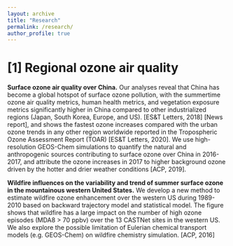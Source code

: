 ```yaml
---
layout: archive
title: "Research"
permalink: /research/
author_profile: true
---
```

[1] Regional ozone air quality
======
**Surface ozone air quality over China.** Our analyses reveal that China has become a global hotspot of surface ozone pollution, with the summertime ozone air quality metrics, human health metrics, and vegetation exposure metrics significantly higher in China compared to other industrialized regions (Japan, South Korea, Europe, and US). [ES&T Letters, 2018] [News report], and shows the fastest ozone increases compared with the urban ozone trends in any other region worldwide reported in the Tropospheric Ozone Assessment Report (TOAR) [ES&T Letters, 2020]. We use high-resolution GEOS-Chem simulations to quantify the natural and anthropogenic sources contributing to surface ozone over China in 2016-2017, and attribute the ozone increases in 2017 to higher background ozone driven by the hotter and drier weather conditions  [ACP, 2019].

**Wildfire influences on the variability and trend of summer surface ozone in the mountainous western United States.** We develop a new method to estimate wildfire ozone enhancement over the western US during 1989-2010 based on backward trajectory model and statistical model. The figure shows that wildfire has a large impact on the number of high ozone episodes (MDA8 > 70 ppbv) over the 13 CASTNet sites in the western US. We also explore the possible limitation of Eulerian chemical transport models (e.g. GEOS-Chem) on wildfire chemistry simulation. [ACP, 2016]
